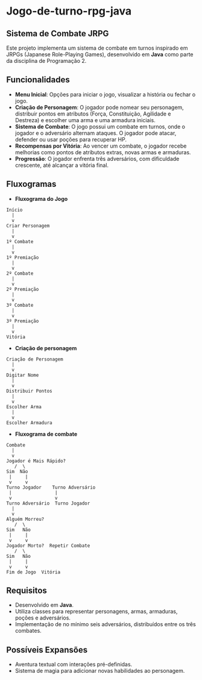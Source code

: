 # Jogo-de-turno-rpg-java

## Sistema de Combate JRPG

Este projeto implementa um sistema de combate em turnos inspirado em JRPGs (Japanese Role-Playing Games), desenvolvido em **Java** como parte da disciplina de Programação 2.

## Funcionalidades

- **Menu Inicial**: Opções para iniciar o jogo, visualizar a história ou fechar o jogo.
- **Criação de Personagem**: O jogador pode nomear seu personagem, distribuir pontos em atributos (Força, Constituição, Agilidade e Destreza) e escolher uma arma
 e uma armadura iniciais.
- **Sistema de Combate**: O jogo possui um combate em turnos, onde o jogador e o adversário alternam ataques. O jogador pode atacar, defender ou usar poções para recuperar HP.
- **Recompensas por Vitória**: Ao vencer um combate, o jogador recebe melhorias como pontos de atributos extras, novas armas e armaduras.
- **Progressão**: O jogador enfrenta três adversários, com dificuldade crescente, até alcançar a vitória final.

## Fluxogramas

- **Fluxograma do Jogo**

```
Início 
  |
  v
Criar Personagem
  |
  v
1º Combate
  |
  v
1º Premiação
  |
  v
2º Combate
  |
  v
2º Premiação
  |
  v
3º Combate
  |
  v
3º Premiação
  |
  v
Vitória
```

- **Criação de personagem**

```
Criação de Personagem
  |
  v
Digitar Nome
  |
  v
Distribuir Pontos
  |
  v
Escolher Arma
  |
  v
Escolher Armadura
```

- **Fluxograma de combate**
```
Combate
  |
  v
Jogador é Mais Rápido?
   /  \
Sim  Não
 |     |
 v     v
Turno Jogador    Turno Adversário
 |                |
 v                v
Turno Adversário  Turno Jogador
  |
  v
Alguém Morreu?
   /  \
Sim   Não
 |     |
 v     v
Jogador Morto?  Repetir Combate
   /  \
Sim   Não
 |     |
 v     v
Fim de Jogo  Vitória
```


## Requisitos

- Desenvolvido em **Java**.
- Utiliza classes para representar personagens, armas, armaduras, poções e adversários.
- Implementação de no mínimo seis adversários, distribuídos entre os três combates.

## Possíveis Expansões

- Aventura textual com interações pré-definidas.
- Sistema de magia para adicionar novas habilidades ao personagem.
